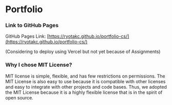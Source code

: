 # Portfolio

### Link to GitHub Pages

GitHub Pages Link: [https://ryotakc.github.io/portfolio-cs/](https://ryotakc.github.io/portfolio-cs/)

(Considering to deploy using Vercel but not yet because of Assignments)

### Why I chose MIT License?

MIT license is simple, flexible, and has few restrictions on permissions.
The MIT License is also easy to use because it is compatible with other licenses and easy to integrate with other projects and code bases. Thus, we adopted the MIT License because it is a highly flexible license that is in the spirit of open source.
